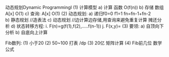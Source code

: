 动态规划Dynamic ProgrammingI
(1)	计算模型
a)	计算  函数  O(f(n))
b)	存储  数组  A[x]   O(1)
c)	查询:  A[x]   O(1)
(2)	动态规划:
a)	递归f0=0 f1=1 fn=fn-1+fn-2   
b)	静态规划   //造表法
c)	动态规划   //边计算边存储,用查询来避免重复计算  摊还分析
d)	状态转移方程:
i.	F(n)=g(f(1),f(2),…..f(n-1))
j. F(x,y)=
(3)	要领:
a)	自顶向下分析
b)	自底向上计算


Fib数列: 
(1)	小于20
(2)	50~100  打表 /dp
(3)	20亿  矩阵计算
(4)	Fib前几位  数学公式   
